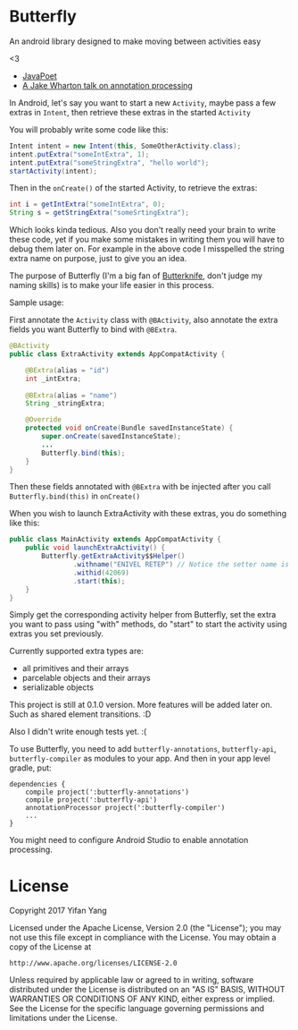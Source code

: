 # Butterfly
An android library designed to make moving between activities easy

<3

- [JavaPoet](https://github.com/square/javapoet)
- [A Jake Wharton talk on annotation processing](https://www.youtube.com/watch?v=dOcs-NKK-RA&t=2167s)


In Android, let's say you want to start a new `Activity`, maybe pass a few extras in `Intent`, then retrieve these extras in the started `Activity`

You will probably write some code like this:

```java
Intent intent = new Intent(this, SomeOtherActivity.class);
intent.putExtra("someIntExtra", 1);
intent.putExtra("someStringExtra", "hello world");
startActivity(intent);
```

Then in the `onCreate()` of the started Activity, to retrieve the extras:

```java
int i = getIntExtra("someIntExtra", 0);
String s = getStringExtra("someSrtingExtra");
```

Which looks kinda tedious. Also you don't really need your brain to write these code, yet if you make some mistakes in writing them you will have to debug them later on. For example in the above code I misspelled the string extra name on purpose, just to give you an idea.

The purpose of Butterfly (I'm a big fan of [Butterknife](https://github.com/JakeWharton/butterknife), don't judge my naming skills) is to make your life easier in this process.

Sample usage:

First annotate the `Activity` class with `@BActivity`, also annotate the 
extra fields you want Butterfly to bind with `@BExtra`. 

```java
@BActivity
public class ExtraActivity extends AppCompatActivity {

	@BExtra(alias = "id")
    int _intExtra;
    
	@BExtra(alias = "name")
    String _stringExtra;

    @Override
    protected void onCreate(Bundle savedInstanceState) {
        super.onCreate(savedInstanceState);
		...
        Butterfly.bind(this);
    }
}
```

Then these fields annotated with `@BExtra` with be injected after you call `Butterfly.bind(this)` in `onCreate()`

When you wish to launch ExtraActivity with these extras, you do something like this:

```java
public class MainActivity extends AppCompatActivity {
    public void launchExtraActivity() {
        Butterfly.getExtraActivity$$Helper()
                .withname("ENIVEL RETEP") // Notice the setter name is associated with alias given in @BExtra
                .withid(42069)
                .start(this);
    }
}
```

Simply get the corresponding activity helper from Butterfly, set the extra you want to pass using "with<extraName>" methods,
do "start" to start the activity using extras you set previously.

Currently supported extra types are:

- all primitives and their arrays
- parcelable objects and their arrays
- serializable objects

This project is still at 0.1.0 version. More features will be added later on. Such as shared element transitions. :D

Also I didn't write enough tests yet. :(

To use Butterfly, you need to add
`butterfly-annotations`, `butterfly-api`, `butterfly-compiler` as modules to your app. And then in your app level gradle, put:

```
dependencies {
	compile project(':butterfly-annotations')
	compile project(':butterfly-api')
	annotationProcessor project(':butterfly-compiler')
	...
}
```

You might need to configure Android Studio to enable annotation processing.

# License 

Copyright 2017 Yifan Yang

Licensed under the Apache License, Version 2.0 (the "License");
you may not use this file except in compliance with the License.
You may obtain a copy of the License at

    http://www.apache.org/licenses/LICENSE-2.0

Unless required by applicable law or agreed to in writing, software
distributed under the License is distributed on an "AS IS" BASIS,
WITHOUT WARRANTIES OR CONDITIONS OF ANY KIND, either express or implied.
See the License for the specific language governing permissions and
limitations under the License.


